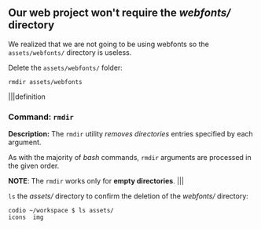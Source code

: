 ## Our web project won't require the _webfonts/_ directory

We realized that we are not going to be using webfonts so the `assets/webfonts/` directory is useless.

Delete the `assets/webfonts/` folder:

```
rmdir assets/webfonts
```

|||definition
### Command: `rmdir`
__Description:__
The `rmdir` utility _removes directories_ entries specified by each argument. 

As with the majority of _bash_ commands, `rmdir` arguments are processed in the given order.

__NOTE__: The `rmdir` works only for __empty directories__.
|||

`ls` the _assets/_ directory to confirm the deletion of the _webfonts/_ directory: 

```
codio ~/workspace $ ls assets/
icons  img
```